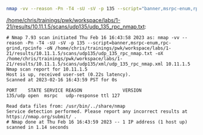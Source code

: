 ```bash
nmap -vv --reason -Pn -T4 -sU -sV -p 135 --script="banner,msrpc-enum,rpc-grind,rpcinfo" -oN "/home/chris/trainings/pwk/workspace/labs/1-21/results/10.11.1.5/scans/udp135/udp_135_rpc_nmap.txt" -oX "/home/chris/trainings/pwk/workspace/labs/1-21/results/10.11.1.5/scans/udp135/xml/udp_135_rpc_nmap.xml" 10.11.1.5
```

[/home/chris/trainings/pwk/workspace/labs/1-21/results/10.11.1.5/scans/udp135/udp_135_rpc_nmap.txt](file:///home/chris/trainings/pwk/workspace/labs/1-21/results/10.11.1.5/scans/udp135/udp_135_rpc_nmap.txt):

```
# Nmap 7.93 scan initiated Thu Feb 16 16:43:58 2023 as: nmap -vv --reason -Pn -T4 -sU -sV -p 135 --script=banner,msrpc-enum,rpc-grind,rpcinfo -oN /home/chris/trainings/pwk/workspace/labs/1-21/results/10.11.1.5/scans/udp135/udp_135_rpc_nmap.txt -oX /home/chris/trainings/pwk/workspace/labs/1-21/results/10.11.1.5/scans/udp135/xml/udp_135_rpc_nmap.xml 10.11.1.5
Nmap scan report for 10.11.1.5
Host is up, received user-set (0.22s latency).
Scanned at 2023-02-16 16:43:59 PST for 0s

PORT    STATE SERVICE REASON               VERSION
135/udp open  msrpc   udp-response ttl 127

Read data files from: /usr/bin/../share/nmap
Service detection performed. Please report any incorrect results at https://nmap.org/submit/ .
# Nmap done at Thu Feb 16 16:43:59 2023 -- 1 IP address (1 host up) scanned in 1.14 seconds

```
